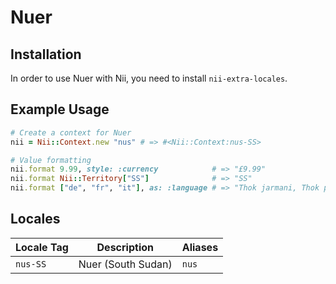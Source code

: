 <!-- This file has been generated. Source: languages/_template.md.erb -->

# Nuer

## Installation

In order to use Nuer with Nii, you need to install `nii-extra-locales`.

## Example Usage

``` ruby
# Create a context for Nuer
nii = Nii::Context.new "nus" # => #<Nii::Context:nus-SS>

# Value formatting
nii.format 9.99, style: :currency            # => "£9.99"
nii.format Nii::Territory["SS"]              # => "SS"
nii.format ["de", "fr", "it"], as: :language # => "Thok jarmani, Thok pɔrɔthani, Thok i̱taliani"
```


## Locales

<table>
  <thead>
    <tr>
      <th>Locale Tag</th>
      <th>Description</th>
      <th>Aliases</th>
    </tr>
  </thead>
  <tbody>
    <tr>
      <td><code>nus-SS</code></td>
      <td>Nuer (South Sudan)</td>
      <td><code>nus</code></td>
    </tr>
  </tbody>
</table>

